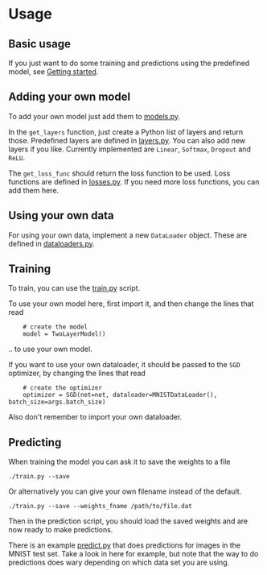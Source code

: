 # Usage

## Basic usage

If you just want to do some training and predictions using the predefined model, see [Getting started](getting-started.md).

## Adding your own model

To add your own model just add them to [models.py](../taivasnet/taivasnet/models.py).

In the `get_layers` function, just create a Python list of layers and return those. Predefined layers are defined in [layers.py](../taivasnet/taivasnet/models.py). You can also add new layers if you like. Currently implemented are `Linear`, `Softmax`, `Dropout` and `ReLU`.

The `get_loss_func` should return the loss function to be used. Loss functions are defined in [losses.py](../taivasnet/taivasnet/losses.py). If you need more loss functions, you can add them here.

## Using your own data

For using your own data, implement a new `DataLoader` object. These are defined in [dataloaders.py](../taivasnet/taivasnet/dataloaders.py).

## Training

To train, you can use the [train.py](../taivasnet/train.py) script.

To use your own model here, first import it, and then change the lines that read

```
    # create the model
    model = TwoLayerModel()
```

.. to use your own model.

If you want to use your own dataloader, it should be passed to the `SGD` optimizer, by changing the lines that read

```
    # create the optimizer
    optimizer = SGD(net=net, dataloader=MNISTDataLoader(), batch_size=args.batch_size)
```

Also don't remember to import your own dataloader.

## Predicting

When training the model you can ask it to save the weights to a file

```
./train.py --save
```

Or alternatively you can give your own filename instead of the default.

```
./train.py --save --weights_fname /path/to/file.dat
```

Then in the prediction script, you should load the saved weights and are now ready to make predictions.

There is an example [predict.py](../taivasnet/predict.py) that does predictions for images in the MNIST test set. Take a look in here for example, but note that the way to do predictions does wary depending on which data set you are using.
